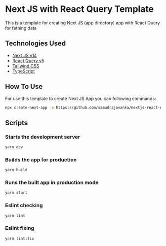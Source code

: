 # Next JS with React Query Template

This is a template for creating Next JS (app directory) app with React Query for fething data

## Technologies Used

- [Next JS v14](https://nextjs.org/)
- [React Query v5](https://tanstack.com/query/v5)
- [Tailwind CSS](https://tailwindcss.com/)
- [TypeScript](https://www.typescriptlang.org/)

## How To Use

For use this template to create Next JS App you can following commands:

```bash
npx create-next-app -e https://github.com/samudrajovanka/nextjs-react-query-template
```

## Scripts

### Starts the development server

```bash
yarn dev
```

### Builds the app for production

```bash
yarn build
```

### Runs the built app in production mode

```bash
yarn start
```

### Eslint checking

```bash
yarn lint
```

### Eslint fixing

```bash
yarn lint:fix
```
